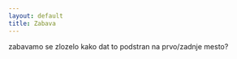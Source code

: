 ```yaml
---
layout: default
title: Zabava
---
```


zabavamo se zlozelo kako dat to podstran na prvo/zadnje mesto?
